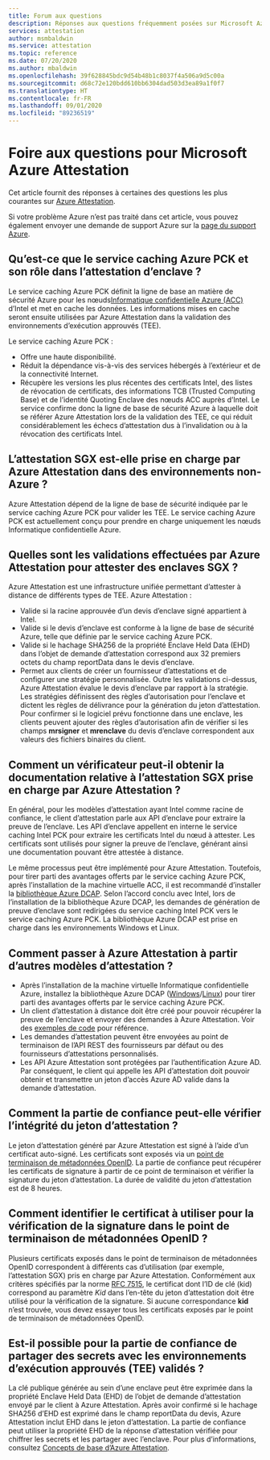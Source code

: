 ```yaml
---
title: Forum aux questions
description: Réponses aux questions fréquemment posées sur Microsoft Azure Attestation
services: attestation
author: msmbaldwin
ms.service: attestation
ms.topic: reference
ms.date: 07/20/2020
ms.author: mbaldwin
ms.openlocfilehash: 39f628845bdc9d54b48b1c8037f4a506a9d5c00a
ms.sourcegitcommit: d68c72e120bdd610bb6304dad503d3ea89a1f0f7
ms.translationtype: HT
ms.contentlocale: fr-FR
ms.lasthandoff: 09/01/2020
ms.locfileid: "89236519"
---
```

# <a name="frequently-asked-questions-for-microsoft-azure-attestation"></a>Foire aux questions pour Microsoft Azure Attestation

Cet article fournit des réponses à certaines des questions les plus courantes sur [Azure Attestation](overview.md).

Si votre problème Azure n’est pas traité dans cet article, vous pouvez également envoyer une demande de support Azure sur la [page du support Azure](https://azure.microsoft.com/support/options/).

## <a name="what-is-azure-pck-caching-service-and-its-role-in-enclave-attestation"></a>Qu’est-ce que le service caching Azure PCK et son rôle dans l’attestation d’enclave ?

Le service caching Azure PCK définit la ligne de base an matière de sécurité Azure pour les nœuds[Informatique confidentielle Azure (ACC)](../confidential-computing/overview.md) d’Intel et met en cache les données. Les informations mises en cache seront ensuite utilisées par Azure Attestation dans la validation des environnements d’exécution approuvés (TEE).  

Le service caching Azure PCK :
   - Offre une haute disponibilité. 
   - Réduit la dépendance vis-à-vis des services hébergés à l’extérieur et de la connectivité Internet.
   - Récupère les versions les plus récentes des certificats Intel, des listes de révocation de certificats, des informations TCB (Trusted Computing Base) et de l’identité Quoting Enclave des nœuds ACC auprès d’Intel. Le service confirme donc la ligne de base de sécurité Azure à laquelle doit se référer Azure Attestation lors de la validation des TEE, ce qui réduit considérablement les échecs d’attestation dus à l’invalidation ou à la révocation des certificats Intel.  

## <a name="is-sgx-attestation-supported-by-azure-attestation-in-non-azure-environments"></a>L’attestation SGX est-elle prise en charge par Azure Attestation dans des environnements non-Azure ?

Azure Attestation dépend de la ligne de base de sécurité indiquée par le service caching Azure PCK pour valider les TEE. Le service caching Azure PCK est actuellement conçu pour prendre en charge uniquement les nœuds Informatique confidentielle Azure. 

## <a name="what-validations-does-azure-attestation-perform-for-attesting-sgx-enclaves"></a>Quelles sont les validations effectuées par Azure Attestation pour attester des enclaves SGX ?

Azure Attestation est une infrastructure unifiée permettant d’attester à distance de différents types de TEE. Azure Attestation :

   - Valide si la racine approuvée d’un devis d’enclave signé appartient à Intel.
   - Valide si le devis d’enclave est conforme à la ligne de base de sécurité Azure, telle que définie par le service caching Azure PCK.
   - Valide si le hachage SHA256 de la propriété Enclave Held Data (EHD) dans l’objet de demande d’attestation correspond aux 32 premiers octets du champ reportData dans le devis d’enclave.
   - Permet aux clients de créer un fournisseur d’attestations et de configurer une stratégie personnalisée. Outre les validations ci-dessus, Azure Attestation évalue le devis d’enclave par rapport à la stratégie. Les stratégies définissent des règles d’autorisation pour l’enclave et dictent les règles de délivrance pour la génération du jeton d’attestation. Pour confirmer si le logiciel prévu fonctionne dans une enclave, les clients peuvent ajouter des règles d’autorisation afin de vérifier si les champs **mrsigner** et **mrenclave** du devis d’enclave correspondent aux valeurs des fichiers binaires du client.

## <a name="how-can-a-verifier-obtain-the-collateral-for-sgx-attestation-supported-by-azure-attestation"></a>Comment un vérificateur peut-il obtenir la documentation relative à l’attestation SGX prise en charge par Azure Attestation ?

En général, pour les modèles d’attestation ayant Intel comme racine de confiance, le client d’attestation parle aux API d’enclave pour extraire la preuve de l’enclave. Les API d’enclave appellent en interne le service caching Intel PCK pour extraire les certificats Intel du nœud à attester. Les certificats sont utilisés pour signer la preuve de l’enclave, générant ainsi une documentation pouvant être attestée à distance.  

Le même processus peut être implémenté pour Azure Attestation. Toutefois, pour tirer parti des avantages offerts par le service caching Azure PCK, après l’installation de la machine virtuelle ACC, il est recommandé d’installer la [bibliothèque Azure DCAP](https://www.nuget.org/packages/Microsoft.Azure.DCAP). Selon l’accord conclu avec Intel, lors de l’installation de la bibliothèque Azure DCAP, les demandes de génération de preuve d’enclave sont redirigées du service caching Intel PCK vers le service caching Azure PCK. La bibliothèque Azure DCAP est prise en charge dans les environnements Windows et Linux.

## <a name="how-to-shift-to-azure-attestation-from-other-attestation-models"></a>Comment passer à Azure Attestation à partir d’autres modèles d’attestation ?

- Après l’installation de la machine virtuelle Informatique confidentielle Azure, installez la bibliothèque Azure DCAP ([Windows](https://www.nuget.org/packages/Microsoft.Azure.DCAP/)/[Linux](https://packages.microsoft.com/ubuntu/18.04/prod/pool/main/a/az-dcap-client/)) pour tirer parti des avantages offerts par le service caching Azure PCK.
- Un client d’attestation à distance doit être créé pour pouvoir récupérer la preuve de l’enclave et envoyer des demandes à Azure Attestation. Voir des [exemples de code](/samples/browse/?expanded=azure&terms=attestation) pour référence. 
- Les demandes d’attestation peuvent être envoyées au point de terminaison de l’API REST des fournisseurs par défaut ou des fournisseurs d’attestations personnalisés. 
- Les API Azure Attestation sont protégées par l’authentification Azure AD. Par conséquent, le client qui appelle les API d’attestation doit pouvoir obtenir et transmettre un jeton d’accès Azure AD valide dans la demande d’attestation. 

## <a name="how-can-the-relying-party-verify-the-integrity-of-attestation-token"></a>Comment la partie de confiance peut-elle vérifier l’intégrité du jeton d’attestation ?

Le jeton d’attestation généré par Azure Attestation est signé à l’aide d’un certificat auto-signé. Les certificats sont exposés via un [point de terminaison de métadonnées OpenID](/rest/api/attestation/metadataconfiguration/get). La partie de confiance peut récupérer les certificats de signature à partir de ce point de terminaison et vérifier la signature du jeton d’attestation. La durée de validité du jeton d’attestation est de 8 heures. 

## <a name="how-to-identify-the-certificate-to-be-used-for-signature-verification-from-the-openid-metadata-endpoint"></a>Comment identifier le certificat à utiliser pour la vérification de la signature dans le point de terminaison de métadonnées OpenID ?

Plusieurs certificats exposés dans le point de terminaison de métadonnées OpenID correspondent à différents cas d’utilisation (par exemple, l’attestation SGX) pris en charge par Azure Attestation. Conformément aux critères spécifiés par la norme [RFC 7515](https://tools.ietf.org/html/rfc7515), le certificat dont l’ID de clé (kid) correspond au paramètre *Kid* dans l’en-tête du jeton d’attestation doit être utilisé pour la vérification de la signature. Si aucune correspondance **kid** n’est trouvée, vous devez essayer tous les certificats exposés par le point de terminaison de métadonnées OpenID.

## <a name="is-it-possible-for-the-relying-party-to-share-secrets-with-the-validated-trusted-execution-environments-tees"></a>Est-il possible pour la partie de confiance de partager des secrets avec les environnements d’exécution approuvés (TEE) validés ?

La clé publique générée au sein d’une enclave peut être exprimée dans la propriété Enclave Held Data (EHD) de l’objet de demande d’attestation envoyé par le client à Azure Attestation. Après avoir confirmé si le hachage SHA256 d’EHD est exprimé dans le champ reportData du devis, Azure Attestation inclut EHD dans le jeton d’attestation. La partie de confiance peut utiliser la propriété EHD de la réponse d’attestation vérifiée pour chiffrer les secrets et les partager avec l’enclave. Pour plus d’informations, consultez [Concepts de base d’Azure Attestation](basic-concepts.md).
